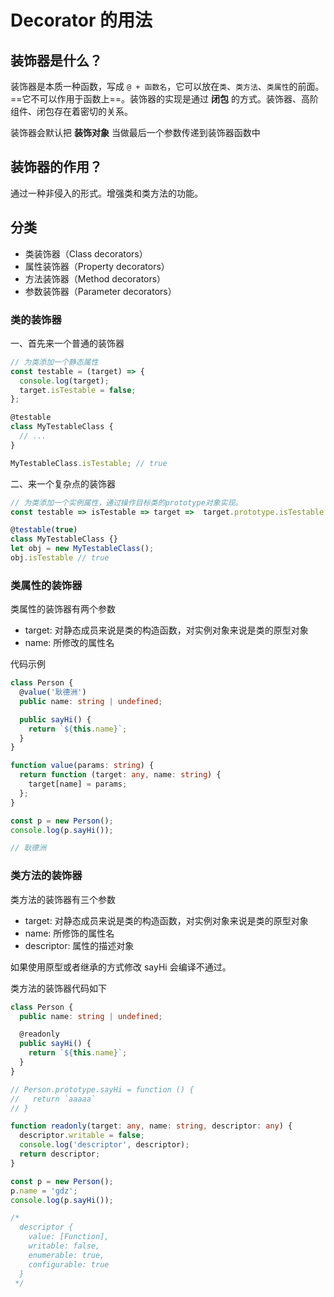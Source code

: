 # Decorator 的用法

## 装饰器是什么？

装饰器是本质一种函数，写成 `@ + 函数名`，它可以放在`类`、`类方法`、`类属性`的前面。==它不可以作用于函数上==。装饰器的实现是通过 **闭包** 的方式。装饰器、高阶组件、闭包存在着密切的关系。

装饰器会默认把 **装饰对象** 当做最后一个参数传递到装饰器函数中

## 装饰器的作用？

通过一种非侵入的形式。增强类和类方法的功能。

## 分类

- 类装饰器（Class decorators）
- 属性装饰器（Property decorators）
- 方法装饰器（Method decorators）
- 参数装饰器（Parameter decorators）

### 类的装饰器

一、首先来一个普通的装饰器

```javascript
// 为类添加一个静态属性
const testable = (target) => {
  console.log(target);
  target.isTestable = false;
};

@testable
class MyTestableClass {
  // ...
}

MyTestableClass.isTestable; // true
```

二、来一个复杂点的装饰器

```javascript
// 为类添加一个实例属性，通过操作目标类的prototype对象实现。
const testable => isTestable => target =>  target.prototype.isTestable = isTestable

@testable(true)
class MyTestableClass {}
let obj = new MyTestableClass();
obj.isTestable // true

```

### 类属性的装饰器

类属性的装饰器有两个参数

- target: 对静态成员来说是类的构造函数，对实例对象来说是类的原型对象
- name: 所修改的属性名

代码示例

```typescript
class Person {
  @value('耿德洲')
  public name: string | undefined;

  public sayHi() {
    return `${this.name}`;
  }
}

function value(params: string) {
  return function (target: any, name: string) {
    target[name] = params;
  };
}

const p = new Person();
console.log(p.sayHi());

// 耿德洲
```

### 类方法的装饰器

类方法的装饰器有三个参数

- target: 对静态成员来说是类的构造函数，对实例对象来说是类的原型对象
- name: 所修饰的属性名
- descriptor: 属性的描述对象

如果使用原型或者继承的方式修改 sayHi 会编译不通过。

类方法的装饰器代码如下

```typescript
class Person {
  public name: string | undefined;

  @readonly
  public sayHi() {
    return `${this.name}`;
  }
}

// Person.prototype.sayHi = function () {
//   return `aaaaa`
// }

function readonly(target: any, name: string, descriptor: any) {
  descriptor.writable = false;
  console.log('descriptor', descriptor);
  return descriptor;
}

const p = new Person();
p.name = 'gdz';
console.log(p.sayHi());

/* 
  descriptor {
    value: [Function],
    writable: false,
    enumerable: true,
    configurable: true
  } 
 */
```
